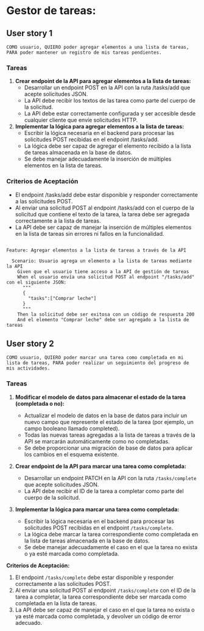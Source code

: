 # Gestor de tareas:

## User story 1

```
COMO usuario, QUIERO poder agregar elementos a una lista de tareas, PARA poder mantener un registro de mis tareas pendientes.
```

### Tareas

1. **Crear endpoint de la API para agregar elementos a la lista de tareas:**
   - Desarrollar un endpoint POST en la API con la ruta /tasks/add que acepte solicitudes JSON.
   - La API debe recibir los textos de las tarea como parte del cuerpo de la solicitud.
   - La API debe estar correctamente configurada y ser accesible desde cualquier cliente que envíe solicitudes HTTP.
2. **Implementar la lógica para agregar elementos a la lista de tareas:**
   - Escribir la lógica necesaria en el backend para procesar las solicitudes POST recibidas en el endpoint /tasks/add.
   - La lógica debe ser capaz de agregar el elemento recibido a la lista de tareas almacenada en la base de datos.
   - Se debe manejar adecuadamente la inserción de múltiples elementos en la lista de tareas.

### Criterios de Aceptación

- El endpoint /tasks/add debe estar disponible y responder correctamente a las solicitudes POST.
- Al enviar una solicitud POST al endpoint /tasks/add con el cuerpo de la solicitud que contiene el texto de la tarea, la tarea debe ser agregada correctamente a la lista de tareas.
- La API debe ser capaz de manejar la inserción de múltiples elementos en la lista de tareas sin errores ni fallos en la funcionalidad.

```gherkin

Feature: Agregar elementos a la lista de tareas a través de la API

  Scenario: Usuario agrega un elemento a la lista de tareas mediante la API
    Given que el usuario tiene acceso a la API de gestión de tareas
    When el usuario envía una solicitud POST al endpoint "/tasks/add" con el siguiente JSON:
      """
      {
        "tasks":["Comprar leche"]
      }
      """
    Then la solicitud debe ser exitosa con un código de respuesta 200
    And el elemento "Comprar leche" debe ser agregado a la lista de tareas

```

## User story 2

```
COMO usuario, QUIERO poder marcar una tarea como completada en mi lista de tareas, PARA poder realizar un seguimiento del progreso de mis actividades.
```

### Tareas

1. **Modificar el modelo de datos para almacenar el estado de la tarea (completada o no):**

   - Actualizar el modelo de datos en la base de datos para incluir un nuevo campo que represente el estado de la tarea (por ejemplo, un campo booleano llamado completed).
   - Todas las nuevas tareas agregadas a la lista de tareas a través de la API se marcarán automáticamente como no completadas.
   - Se debe proporcionar una migración de base de datos para aplicar los cambios en el esquema existente.

2. **Crear endpoint de la API para marcar una tarea como completada:**

   - Desarrollar un endpoint PATCH en la API con la ruta `/tasks/complete` que acepte solicitudes JSON.
   - La API debe recibir el ID de la tarea a completar como parte del cuerpo de la solicitud.

3. **Implementar la lógica para marcar una tarea como completada:**
   - Escribir la lógica necesaria en el backend para procesar las solicitudes POST recibidas en el endpoint `/tasks/complete`.
   - La lógica debe marcar la tarea correspondiente como completada en la lista de tareas almacenada en la base de datos.
   - Se debe manejar adecuadamente el caso en el que la tarea no exista o ya esté marcada como completada.

**Criterios de Aceptación:**

1. El endpoint `/tasks/complete` debe estar disponible y responder correctamente a las solicitudes POST.
2. Al enviar una solicitud POST al endpoint `/tasks/complete` con el ID de la tarea a completar, la tarea correspondiente debe ser marcada como completada en la lista de tareas.
3. La API debe ser capaz de manejar el caso en el que la tarea no exista o ya esté marcada como completada, y devolver un código de error adecuado.
